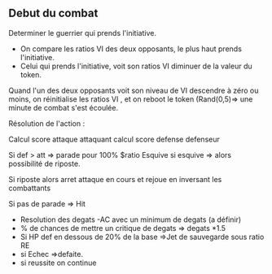 ## Debut du combat 

Determiner le guerrier qui prends l'initiative.

- On compare les ratios VI des deux opposants, le plus haut prends l'initiative.
- Celui qui prends l'initiative, voit son ratios VI diminuer de la valeur du token.

Quand l'un des deux opposants voit son niveau de VI descendre à zéro ou moins, on réinitialise les ratios VI , et on reboot le token (Rand(0,5)=> une minute de combat s'est écoulée.



Résolution de l'action : 

Calcul score attaque attaquant
calcul score defense defenseur

Si def > att => parade pour 100% $ratio Esquive si esquive => alors possibilité de riposte.

Si riposte alors arret attaque en cours et rejoue en inversant les combattants

Si pas de parade => Hit
 - Resolution des degats -AC avec un minimum de degats (a définir)
 - % de chances de mettre un critique de degats => degats *1.5
 - Si HP def en dessous de 20% de la base =>Jet de sauvegarde sous ratio RE
 - si Echec =>defaite.
 - si reussite on continue

